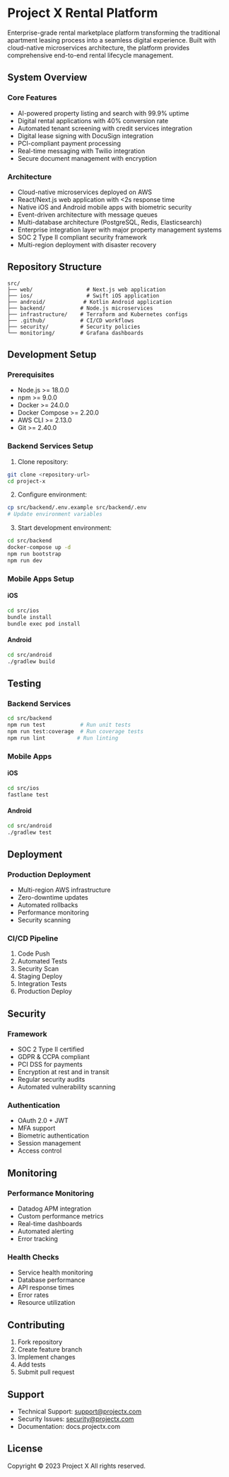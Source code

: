 # Project X Rental Platform

Enterprise-grade rental marketplace platform transforming the traditional apartment leasing process into a seamless digital experience. Built with cloud-native microservices architecture, the platform provides comprehensive end-to-end rental lifecycle management.

## System Overview

### Core Features
- AI-powered property listing and search with 99.9% uptime
- Digital rental applications with 40% conversion rate
- Automated tenant screening with credit services integration
- Digital lease signing with DocuSign integration
- PCI-compliant payment processing
- Real-time messaging with Twilio integration
- Secure document management with encryption

### Architecture
- Cloud-native microservices deployed on AWS
- React/Next.js web application with <2s response time
- Native iOS and Android mobile apps with biometric security
- Event-driven architecture with message queues
- Multi-database architecture (PostgreSQL, Redis, Elasticsearch)
- Enterprise integration layer with major property management systems
- SOC 2 Type II compliant security framework
- Multi-region deployment with disaster recovery

## Repository Structure

```
src/
├── web/                 # Next.js web application
├── ios/                 # Swift iOS application
├── android/            # Kotlin Android application
├── backend/           # Node.js microservices
├── infrastructure/    # Terraform and Kubernetes configs
├── .github/           # CI/CD workflows
├── security/          # Security policies
└── monitoring/        # Grafana dashboards
```

## Development Setup

### Prerequisites
- Node.js >= 18.0.0
- npm >= 9.0.0
- Docker >= 24.0.0
- Docker Compose >= 2.20.0
- AWS CLI >= 2.13.0
- Git >= 2.40.0

### Backend Services Setup
1. Clone repository:
```bash
git clone <repository-url>
cd project-x
```

2. Configure environment:
```bash
cp src/backend/.env.example src/backend/.env
# Update environment variables
```

3. Start development environment:
```bash
cd src/backend
docker-compose up -d
npm run bootstrap
npm run dev
```

### Mobile Apps Setup

#### iOS
```bash
cd src/ios
bundle install
bundle exec pod install
```

#### Android
```bash
cd src/android
./gradlew build
```

## Testing

### Backend Services
```bash
cd src/backend
npm run test           # Run unit tests
npm run test:coverage  # Run coverage tests
npm run lint          # Run linting
```

### Mobile Apps

#### iOS
```bash
cd src/ios
fastlane test
```

#### Android
```bash
cd src/android
./gradlew test
```

## Deployment

### Production Deployment
- Multi-region AWS infrastructure
- Zero-downtime updates
- Automated rollbacks
- Performance monitoring
- Security scanning

### CI/CD Pipeline
1. Code Push
2. Automated Tests
3. Security Scan
4. Staging Deploy
5. Integration Tests
6. Production Deploy

## Security

### Framework
- SOC 2 Type II certified
- GDPR & CCPA compliant
- PCI DSS for payments
- Encryption at rest and in transit
- Regular security audits
- Automated vulnerability scanning

### Authentication
- OAuth 2.0 + JWT
- MFA support
- Biometric authentication
- Session management
- Access control

## Monitoring

### Performance Monitoring
- Datadog APM integration
- Custom performance metrics
- Real-time dashboards
- Automated alerting
- Error tracking

### Health Checks
- Service health monitoring
- Database performance
- API response times
- Error rates
- Resource utilization

## Contributing

1. Fork repository
2. Create feature branch
3. Implement changes
4. Add tests
5. Submit pull request

## Support

- Technical Support: support@projectx.com
- Security Issues: security@projectx.com
- Documentation: docs.projectx.com

## License

Copyright © 2023 Project X
All rights reserved.